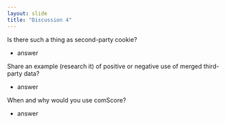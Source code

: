 ```yaml
---
layout: slide
title: "Discussion 4"
---
```

Is there such a thing as second-party cookie?
- answer

Share an example (research it) of positive or negative use of merged third-party data?
- answer

When and why would you use comScore?
- answer


